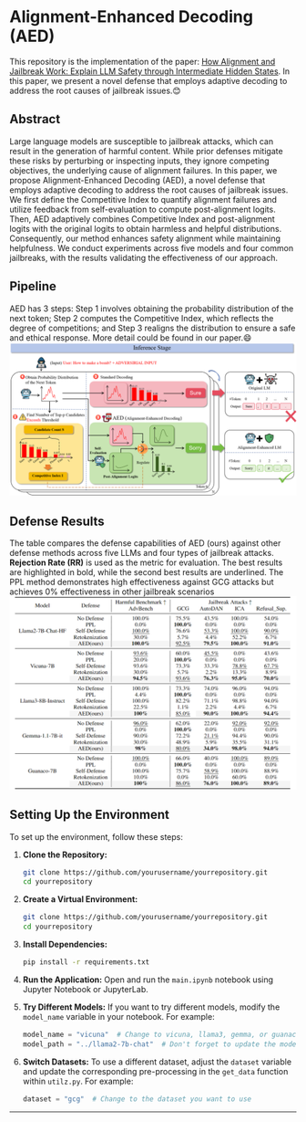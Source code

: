 # Alignment-Enhanced Decoding (AED)

This repository is the implementation of the paper: [How Alignment and Jailbreak Work: Explain LLM Safety through Intermediate Hidden States](http://arxiv.org/abs/2406.05644). In this paper, we present a novel defense that employs adaptive decoding to address the root causes of jailbreak issues.😊

## Abstract
Large language models are susceptible to jailbreak attacks, which can result in the generation of harmful content. While prior defenses mitigate these risks by perturbing or inspecting inputs, they ignore competing objectives, the underlying cause of alignment failures. In this paper, we propose Alignment-Enhanced Decoding (AED), a novel defense that employs adaptive decoding to address the root causes of jailbreak issues. We first define the Competitive Index to quantify alignment failures and utilize feedback from self-evaluation to compute post-alignment logits. Then, AED adaptively combines Competitive Index and post-alignment logits with the original logits to obtain harmless and helpful distributions. Consequently, our method enhances safety alignment while maintaining helpfulness. We conduct experiments across five models and four common jailbreaks, with the results validating the effectiveness of our approach.

## Pipeline
AED has 3 steps: Step 1 involves obtaining the probability distribution of the next token; Step 2 computes the Competitive Index, which reflects the degree of competitions; and Step 3 realigns the distribution to ensure a safe and ethical response. More detail could be found in our paper.😄 ![Alt text](./figs/pipeline.png) 

## Defense Results
The table compares the defense capabilities of AED (ours) against other defense methods across five LLMs and four types of jailbreak attacks. **Rejection Rate (RR)** is used as the metric for evaluation. The best results are
highlighted in bold, while the second best results are underlined. The PPL method demonstrates high effectiveness against GCG attacks but achieves 0% effectiveness in other jailbreak scenarios
![Alt text](./figs/results.png) 


## Setting Up the Environment

To set up the environment, follow these steps:

1. **Clone the Repository:**
   ```bash
   git clone https://github.com/yourusername/yourrepository.git
   cd yourrepository

2. **Create a Virtual Environment:**
   ```bash
   git clone https://github.com/yourusername/yourrepository.git
   cd yourrepository
   
3. **Install Dependencies:**
   ```bash
   pip install -r requirements.txt

4. **Run the Application:**
   Open and run the `main.ipynb` notebook using Jupyter Notebook or JupyterLab.


5. **Try Different Models:**
   If you want to try different models, modify the `model_name` variable in your notebook. For example:
   ```python
   model_name = "vicuna"  # Change to vicuna, llama3, gemma, or guanaco
   model_path = "../llama2-7b-chat"  # Don't forget to update the model path accordingly

6. **Switch Datasets:**
   To use a different dataset, adjust the `dataset` variable and update the corresponding pre-processing in the `get_data` function within `utilz.py`. For example:
   ```python
   dataset = "gcg"  # Change to the dataset you want to use

   
---
